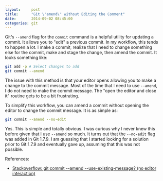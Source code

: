 ```yaml
---
layout:     post
title:      "Git \"amend\" without Editing the Comment"
date:       2014-09-02 08:45:00
categories: git
---
```


Git's `--amend` flag for the `commit` command is a helpful utility for updating a commit. It allows you to "edit" a previous commit. In my workflow, this tends to happen a lot. I make a commit, realize that I need to change something else for the commit, make and stage the change, then amend the commit. It looks something like:

```bash
git add -p # Select changes to add
git commit --amend
```

The issue with this method is that your editor opens allowing you to make a change to the commit message. Most of the time that I need to use `--amend`, I do not need to make the commit message. The "open the editor and close it" routine gets to be a bit frustrating.

To simplify this workflow, you can amend a commit without opening the editor to change the commit message. It is as simple as:

```bash
git commit --amend --no-edit
```

Yes. This is simple and totally obvious. I was curious why I never knew this before given that I use `--amend` so much. It turns out that the `--no-edit` flag was added in Git 1.7.9. I am guessing that I started looking for a solution prior to Git 1.7.9 and eventually gave up, assuming that this was not possible.

References:

* [Stackoverflow: git commit --amend --use-existing-message? (no editor interaction)](http://stackoverflow.com/questions/10237071/git-commit-amend-use-existing-message-no-editor-interaction)
